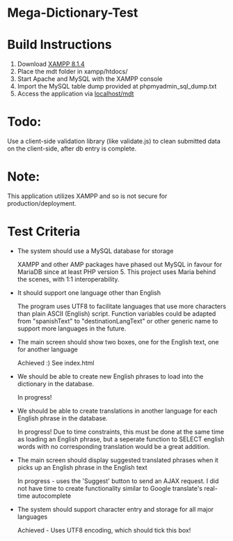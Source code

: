# Mega-Dictionary-Test

# Build Instructions
1. Download [XAMPP 8.1.4](https://www.apachefriends.org/download.html)
2. Place the mdt folder in xampp/htdocs/
3. Start Apache and MySQL with the XAMPP console
4. Import the MySQL table dump provided at phpmyadmin_sql_dump.txt
5. Access the application via [localhost/mdt](http://localhost/mdt/)

# Todo:
Use a client-side validation library (like validate.js) to clean submitted data on the client-side, after db entry is complete.

# Note:
This application utilizes XAMPP and so is not secure for production/deployment.

# Test Criteria
-	The system should use a MySQL database for storage

    XAMPP and other AMP packages have phased out MySQL in favour for MariaDB since at least PHP version 5. This project uses Maria behind the scenes, with 1:1 interoperability.

-	It should support one language other than English

    The program uses UTF8 to facilitate languages that use more characters than plain ASCII (English) script. Function variables could be adapted from "spanishText" to "destinationLangText" or other generic name to support more languages in the future.

-	The main screen should show two boxes, one for the English text, one for another language

    Achieved :) See index.html
-	We should be able to create new English phrases to load into the dictionary in the database.

    In progress! 

-	We should be able to create translations in another language for each English phrase in the database.

    In progress! Due to time constraints, this must be done at the same time as loading an English phrase, but a seperate function to SELECT english words with no corresponding translation would be a great addition.


-	The main screen should display suggested translated phrases when it picks up an English phrase in the English text

    In progress - uses the 'Suggest' button to send an AJAX request. I did not have time to create functionality similar to Google translate's real-time autocomplete 

-	The system should support character entry and storage for all major languages

    Achieved - Uses UTF8 encoding, which should tick this box!